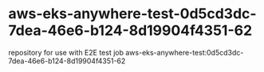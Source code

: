 # aws-eks-anywhere-test-0d5cd3dc-7dea-46e6-b124-8d19904f4351-62
repository for use with E2E test job aws-eks-anywhere-test:0d5cd3dc-7dea-46e6-b124-8d19904f4351-62

